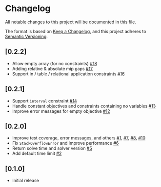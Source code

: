 # Changelog

All notable changes to this project will be documented in this file.

The format is based on [Keep a Changelog](https://keepachangelog.com/en/1.0.0/),
and this project adheres to [Semantic Versioning](https://semver.org/spec/v2.0.0.html).

## [0.2.2]

  - Allow empty array (for no constraints) [#18](https://github.com/RelationalAI/SolverAPI.jl/pull/18)
  - Adding relative & absolute mip gaps [#17](https://github.com/RelationalAI/SolverAPI.jl/pull/17)
  - Support in / table / relational application constraints [#16](https://github.com/RelationalAI/SolverAPI.jl/pull/16)

## [0.2.1]

  - Support `interval` constraint [#14](https://github.com/RelationalAI/SolverAPI.jl/pull/14)
  - Handle constant objectives and constraints containing no
    variables
    [#13](https://github.com/RelationalAI/SolverAPI.jl/pull/13)
  - Improve error messages for empty objective [#12](https://github.com/RelationalAI/SolverAPI.jl/pull/12)

## [0.2.0]

  - Improve test coverage, error messages, and others [#1](https://github.com/RelationalAI/SolverAPI.jl/pull/1), [#7](https://github.com/RelationalAI/SolverAPI.jl/pull/7),
    [#8](https://github.com/RelationalAI/SolverAPI.jl/pull/8), [#10](https://github.com/RelationalAI/SolverAPI.jl/pull/10)
  - Fix `StackOverflowError` and improve performance [#6](https://github.com/RelationalAI/SolverAPI.jl/pull/6)
  - Return solve time and solver version [#5](https://github.com/RelationalAI/SolverAPI.jl/pull/5)
  - Add default time limit [#2](https://github.com/RelationalAI/SolverAPI.jl/pull/2)

## [0.1.0]

  - Initial release
